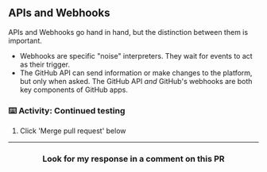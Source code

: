 ## APIs and Webhooks

APIs and Webhooks go hand in hand, but the distinction between them is important.

- Webhooks are specific "noise" interpreters. They wait for events to act as their trigger.
- The GitHub API can send information or make changes to the platform, but only when asked. The GitHub API _and_ GitHub's webhooks are both key components of GitHub apps.

### :keyboard: Activity: Continued testing

1. Click 'Merge pull request' below

<hr>
<h3 align="center">Look for my response in a comment on this PR</h3>
